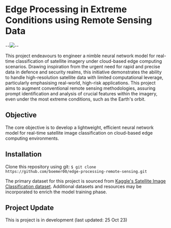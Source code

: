# Edge Processing in Extreme Conditions using Remote Sensing Data

--![](docs/TBC)--

This project endeavours to engineer a nimble neural network model for real-time classification of satellite imagery under cloud-based edge computing scenarios. Drawing inspiration from the urgent need for rapid and precise data in defence and security realms, this initiative demonstrates the ability to handle high-resolution satellite data with limited computational leverage, particularly emphasising real-world, high-risk applications. This project aims to augment conventional remote sensing methodologies, assuring prompt identification and analysis of crucial features within the imagery, even under the most extreme conditions, such as the Earth's orbit.

## Objective
The core objective is to develop a lightweight, efficient neural network model for real-time satellite image classification on cloud-based edge computing environments.

## Installation
Clone this repository using git:
```$ git clone https://github.com/boemer00/edge-processing-remote-sensing.git```

The primary dataset for this project is sourced from [Kaggle's Satellite Image Classification dataset](https://www.kaggle.com/datasets/mahmoudreda55/satellite-image-classification). Additional datasets and resources may be incorporated to enrich the model training phase.

## Project Update
This is project is in development (last updated: 25 Oct 23)
